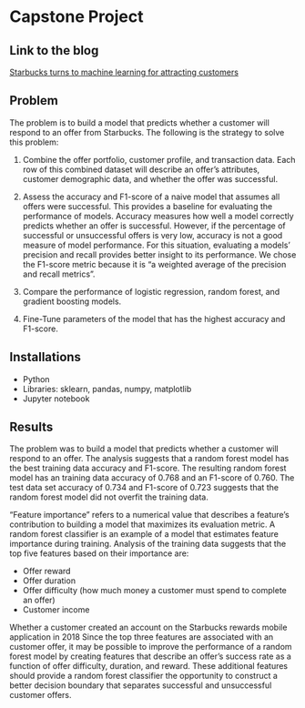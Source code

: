 # Capstone Project 

## Link to the blog
[Starbucks turns to machine learning for attracting customers](https://medium.com/@ddk10/starbucks-turns-to-machine-learning-for-attracting-customers-fdfd580718ee)

## Problem
The problem is to build a model that predicts whether a customer will respond to an offer from Starbucks. The following is the strategy to solve this problem:

1. Combine the offer portfolio, customer profile, and transaction data. Each row of this combined dataset will describe an offer’s attributes, customer demographic data, and whether the offer was successful.

2. Assess the accuracy and F1-score of a naive model that assumes all offers were successful. This provides a baseline for evaluating the performance of models. Accuracy measures how well a model correctly predicts whether an offer is successful. However, if the percentage of successful or unsuccessful offers is very low, accuracy is not a good measure of model performance. For this situation, evaluating a models’ precision and recall provides better insight to its performance. We chose the F1-score metric because it is “a weighted average of the precision and recall metrics”.

3. Compare the performance of logistic regression, random forest, and gradient boosting models.

4. Fine-Tune parameters of the model that has the highest accuracy and F1-score.

## Installations
- Python
- Libraries: sklearn, pandas, numpy, matplotlib
- Jupyter notebook

## Results 

The problem was to build a model that predicts whether a customer will respond to an offer. The analysis suggests that a random forest model has the best training data accuracy and F1-score. The resulting random forest model has an training data accuracy of 0.768 and an F1-score of 0.760. The test data set accuracy of 0.734 and F1-score of 0.723 suggests that the random forest model did not overfit the training data.

“Feature importance” refers to a numerical value that describes a feature’s contribution to building a model that maximizes its evaluation metric. A random forest classifier is an example of a model that estimates feature importance during training. Analysis of the training data suggests that the top five features based on their importance are:

- Offer reward
- Offer duration
- Offer difficulty (how much money a customer must spend to complete an offer)
- Customer income

Whether a customer created an account on the Starbucks rewards mobile application in 2018
Since the top three features are associated with an customer offer, it may be possible to improve the performance of a random forest model by creating features that describe an offer’s success rate as a function of offer difficulty, duration, and reward. These additional features should provide a random forest classifier the opportunity to construct a better decision boundary that separates successful and unsuccessful customer offers.
